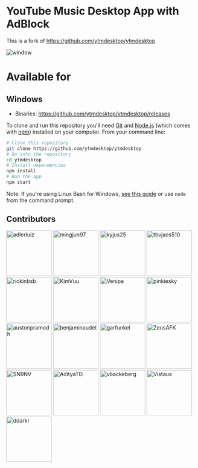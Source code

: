 
# YouTube Music Desktop App with AdBlock

This is a fork of https://github.com/ytmdesktop/ytmdesktop

<img alt="window" src="https://ytmdesktop.app/img/product/main_5.png">
&nbsp;

# Available for

## Windows
- Binaries: https://github.com/ytmdesktop/ytmdesktop/releases



To clone and run this repository you'll need [Git](https://git-scm.com) and [Node.js](https://nodejs.org/en/download/) (which comes with [npm](http://npmjs.com)) installed on your computer. From your command line:


```bash
# Clone this repository
git clone https://github.com/ytmdesktop/ytmdesktop
# Go into the repository
cd ytmdesktop
# Install dependencies
npm install
# Run the app
npm start
```

Note: If you're using Linux Bash for Windows, [see this guide](https://www.howtogeek.com/261575/how-to-run-graphical-linux-desktop-applications-from-windows-10s-bash-shell/) or use `node` from the command prompt.

## Contributors

[<img alt="adlerluiz" src="https://github.com/adlerluiz.png?size=120" width="120px">](https://github.com/adlerluiz)
[<img alt="mingjun97" src="https://github.com/mingjun97.png?size=120" width="120px">](https://github.com/mingjun97)
[<img alt="kyjus25" src="https://github.com/kyjus25.png?size=120" width="120px">](https://github.com/kyjus25)
[<img alt="tbvjaos510" src="https://github.com/tbvjaos510.png?size=120" width="120px">](https://github.com/tbvjaos510)
[<img alt="rickinbsb" src="https://github.com/rickinbsb.png?size=120" width="120px">](https://github.com/rickinbsb)
[<img alt="KimVuu" src="https://github.com/KimVuu.png?size=120" width="120px">](https://github.com/KimVuu)
[<img alt="Venipa" src="https://github.com/Venipa.png?size=120" width="120px">](https://github.com/Venipa)
[<img alt="pinkiesky" src="https://github.com/pinkiesky.png?size=120" width="120px">](https://github.com/pinkiesky)
[<img alt="austonpramodh" src="https://github.com/austonpramodh.png?size=120" width="120px">](https://github.com/austonpramodh)
[<img alt="benjaminaudet" src="https://github.com/benjaminaudet.png?size=120" width="120px">](https://github.com/benjaminaudet)
[<img alt="garfunkel" src="https://github.com/garfunkel.png?size=120" width="120px">](https://github.com/garfunkel)
[<img alt="ZeusAFK" src="https://github.com/ZeusAFK.png?size=120" width="120px">](https://github.com/ZeusAFK)
[<img alt="SN9NV" src="https://github.com/SN9NV.png?size=120" width="120px">](https://github.com/SN9NV)
[<img alt="AdityaTD" src="https://github.com/AdityaTD.png?size=120" width="120px">](https://github.com/AdityaTD)
[<img alt="vbackeberg" src="https://github.com/vbackeberg.png?size=120" width="120px">](https://github.com/vbackeberg)
[<img alt="Vistaus" src="https://github.com/Vistaus.png?size=120" width="120px">](https://github.com/vistaus)
[<img alt="ddarkr" src="https://github.com/ddarkr.png?size=120" width="120px">](https://github.com/ddarkr)
